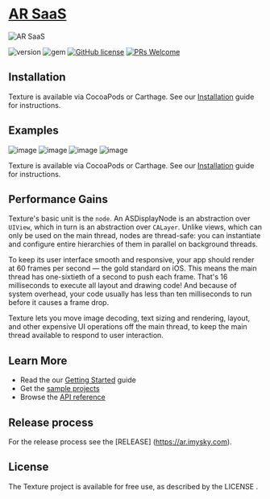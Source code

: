 # [AR SaaS](https://ar.imysky.com/) 

![AR SaaS](https://github.com/AR-iMySky/ar-saas/blob/master/docs/images/logo.png)

![version](https://img.shields.io/badge/version-1.5.3-blue.svg?maxAge=2592000) ![gem](https://img.shields.io/badge/gem-2.2.0-blue.svg?maxAge=2592000) [![GitHub license](https://img.shields.io/badge/license-MIT-blue.svg)](https://github.com/facebook/react/blob/master/LICENSE) [![PRs Welcome](https://img.shields.io/badge/PRs-welcome-brightgreen.svg)](https://ar.imysky.com/)

## Installation

Texture is available via CocoaPods or Carthage. See our [Installation](http://texturegroup.org/docs/installation.html) guide for instructions.

## Examples

![image](https://github.com/AR-iMySky/ar-saas/blob/master/docs/images/examples/ar_example_01.jpg)
![image](https://github.com/AR-iMySky/ar-saas/blob/master/docs/images/examples/ar_example_02.jpg)
![image](https://github.com/AR-iMySky/ar-saas/blob/master/docs/images/examples/ar_example_03.jpg)
![image](https://github.com/AR-iMySky/ar-saas/blob/master/docs/images/examples/ar_example_04.jpg)

Texture is available via CocoaPods or Carthage. See our [Installation](http://texturegroup.org/docs/installation.html) guide for instructions.

## Performance Gains

Texture's basic unit is the `node`. An ASDisplayNode is an abstraction over `UIView`, which in turn is an abstraction over `CALayer`. Unlike views, which can only be used on the main thread, nodes are thread-safe: you can instantiate and configure entire hierarchies of them in parallel on background threads.

To keep its user interface smooth and responsive, your app should render at 60 frames per second — the gold standard on iOS. This means the main thread has one-sixtieth of a second to push each frame. That's 16 milliseconds to execute all layout and drawing code! And because of system overhead, your code usually has less than ten milliseconds to run before it causes a frame drop.

Texture lets you move image decoding, text sizing and rendering, layout, and other expensive UI operations off the main thread, to keep the main thread available to respond to user interaction.

## Learn More

* Read the our [Getting Started](http://texturegroup.org/docs/getting-started.html) guide
* Get the [sample projects](https://github.com/texturegroup/texture/tree/master/examples)
* Browse the [API reference](http://texturegroup.org/appledocs.html)

## Release process

For the release process see the [RELEASE] (https://ar.imysky.com).

## License

The Texture project is available for free use, as described by the LICENSE .

